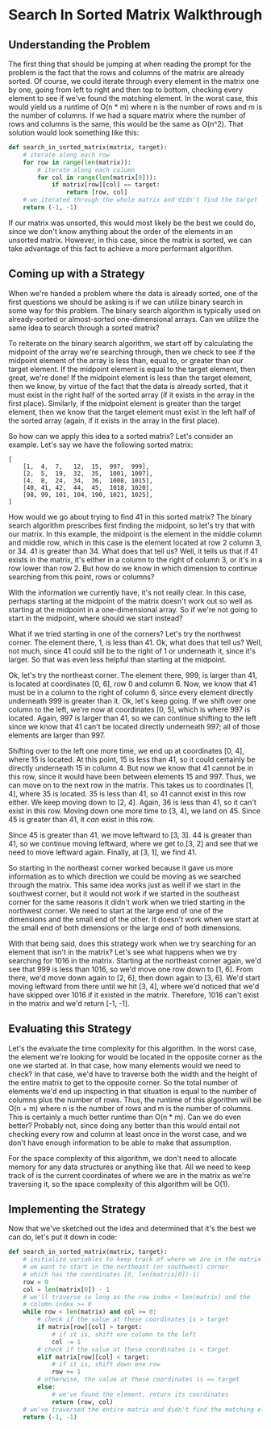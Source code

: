 # Search In Sorted Matrix Walkthrough

## Understanding the Problem

The first thing that should be jumping at when reading the prompt for the
problem is the fact that the rows and columns of the matrix are already sorted.
Of course, we could iterate through every element in the matrix one by one,
going from left to right and then top to bottom, checking every element to see
if we've found the matching element. In the worst case, this would yield us a
runtime of O(n * m) where n is the number of rows and m is the number of
columns. If we had a square matrix where the number of rows and columns is the
same, this would be the same as O(n^2). That solution would look something like
this:

```python
def search_in_sorted_matrix(matrix, target):
    # iterate along each row
    for row in range(len(matrix)):
        # iterate along each column
        for col in range(len(matrix[0])):
            if matrix[row][col] == target:
                return [row, col]
    # we iterated through the whole matrix and didn't find the target
    return (-1, -1)
```

If our matrix was unsorted, this would most likely be the best we could do,
since we don't know anything about the order of the elements in an unsorted
matrix. However, in this case, since the matrix is sorted, we can take advantage
of this fact to achieve a more performant algorithm. 

## Coming up with a Strategy

When we're handed a problem where the data is already sorted, one of the first
questions we should be asking is if we can utilize binary search in some way for
this problem. The binary search algorithm is typically used on already-sorted or
almost-sorted one-dimensional arrays. Can we utilize the same idea to search
through a sorted matrix? 

To reiterate on the binary search algorithm, we start off by calculating the
midpoint of the array we're searching through, then we check to see if the
midpoint element of the array is less than, equal to, or greater than our target
element. If the midpoint element is equal to the target element, then great,
we're done! If the midpoint element is less than the target element, then we
know, by virtue of the fact that the data is already sorted, that it must exist
in the right half of the sorted array (if it exists in the array in the
first place). Similarly, if the midpoint element is greater than the target 
element, then we know that the target element must exist in the left half of the 
sorted array (again, if it exists in the array in the first place).

So how can we apply this idea to a sorted matrix? Let's consider an example.
Let's say we have the following sorted matrix:

```
[
    [1,  4,  7,   12,  15,  997,  999],
    [2,  5,  19,  32,  35,  1001, 1007],
    [4,  8,  24,  34,  36,  1008, 1015],
    [40, 41, 42,  44,  45,  1018, 1020],
    [98, 99, 101, 104, 190, 1021, 1025],
]
```

How would we go about trying to find 41 in this sorted matrix? The binary search
algorithm prescribes first finding the midpoint, so let's try that with our
matrix. In this example, the midpoint is the element in the middle column and
middle row, which in this case is the element located at row 2 column 3, or 34.
41 is greater than 34. What does that tell us? Well, it tells us that if 41
exists in the matrix, it's either in a column to the right of column 3, or it's
in a row lower than row 2. But how do we know in which dimension to continue
searching from this point, rows or columns? 

With the information we currently have, it's not really clear. In this case,
perhaps starting at the midpoint of the matrix doesn't work out so well as
starting at the midpoint in a one-dimensional array. So if we're not going to
start in the midpoint, where should we start instead? 

What if we tried starting in one of the corners? Let's try the northwest corner.
The element there, 1, is less than 41. Ok, what does that tell us? Well, not
much, since 41 could still be to the right of 1 or underneath it, since it's
larger. So that was even less helpful than starting at the midpoint. 

Ok, let's try the northeast corner. The element there, 999, is larger than 41,
is located at coordinates [0, 6], row 0 and column 6. Now, we know that 41 must 
be in a column to the right of column 6, since every element directly underneath 
999 is greater than it. Ok, let's keep going. If we shift over one column to the 
left, we're now at coordinates [0, 5], which is where 997 is located. Again, 997 
is larger than 41, so we can continue shifting to the left since we know that 41
can't be located directly underneath 997; all of those elements are larger than
997. 

Shifting over to the left one more time, we end up at coordinates [0, 4], where
15 is located. At this point, 15 is less than 41, so it could certainly be
directly underneath 15 in column 4. But now we know that 41 cannot be in this
row, since it would have been between elements 15 and 997. Thus, we can move on
to the next row in the matrix. This takes us to coordinates [1, 4], where 35 is
located. 35 is less than 41, so 41 cannot exist in this row either. We keep
moving down to [2, 4]. Again, 36 is less than 41, so it can't exist in this row.
Moving down one more time to [3, 4], we land on 45. Since 45 is greater than 41,
it _can_ exist in this row. 

Since    45 is greater than 41, we move leftward to [3, 3]. 44 is greater than 41,
so we continue moving leftward, where we get to [3, 2] and see that we need to
move leftward again. Finally, at [3, 1], we find 41. 

So starting in the northeast corner worked because it gave us more information
as to which direction we could be moving as we searched through the matrix. This
same idea works just as well if we start in the southwest corner, but it would
not work if we started in the southeast corner for the same reasons it didn't
work when we tried starting in the northwest corner. We need to start at the
large end of one of the dimensions and the small end of the other. It doesn't
work when we start at the small end of both dimensions or the large end of both
dimensions. 

With that being said, does this strategy work when we try searching for an
element that isn't in the matrix? Let's see what happens when we try searching
for 1016 in the matrix. Starting at the northeast corner again, we'd see that
999 is less than 1016, so we'd move one row down to [1, 6]. From there, we'd
move down again to [2, 6], then down again to [3, 6]. We'd start moving leftward
from there until we hit [3, 4], where we'd noticed that we'd have skipped over
1016 if it existed in the matrix. Therefore, 1016 can't exist in the matrix and
we'd return [-1, -1]. 

## Evaluating this Strategy

Let's the evaluate the time complexity for this algorithm. In the worst case,
the element we're looking for would be located in the opposite corner as the one
we started at. In that case, how many elements would we need to check? In that
case, we'd have to traverse both the width and the height of the entire matrix
to get to the opposite corner. So the total number of elements we'd end up
inspecting in that situation is equal to the number of columns plus the number
of rows. Thus, the runtime of this algorithm will be O(n + m) where n is the
number of rows and m is the number of columns. This is certainly a much better
runtime than O(n * m). Can we do even better? Probably not, since doing any
better than this would entail not checking every row and column at least once in
the worst case, and we don't have enough information to be able to make that
assumption.

For the space complexity of this algorithm, we don't need to allocate memory for
any data structures or anything like that. All we need to keep track of is the
current coordinates of where we are in the matrix as we're traversing it, so the
space complexity of this algorithm will be O(1). 

## Implementing the Strategy

Now that we've sketched out the idea and determined that it's the best we can
do, let's put it down in code:

```python
def search_in_sorted_matrix(matrix, target):
    # initialize variables to keep track of where we are in the matrix
    # we want to start in the northeast (or southwest) corner
    # which has the coordinates [0, len(matrix[0])-1] 
    row = 0
    col = len(matrix[0]) - 1
    # we'll traverse so long as the row index < len(matrix) and the
    # column index >= 0
    while row < len(matrix) and col >= 0:
        # check if the value at these coordinates is > target
        if matrix[row][col] > target:
            # if it is, shift one column to the left
            col -= 1
        # check if the value at these coordinates is < target
        elif matrix[row][col] < target:
            # if it is, shift down one row
            row += 1
        # otherwise, the value at these coordinates is == target
        else:
            # we've found the element, return its coordinates
            return (row, col)
    # we've traversed the entire matrix and didn't find the matching element
    return (-1, -1)
```
